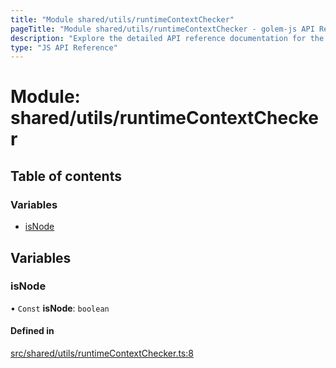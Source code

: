 ```yaml
---
title: "Module shared/utils/runtimeContextChecker"
pageTitle: "Module shared/utils/runtimeContextChecker - golem-js API Reference"
description: "Explore the detailed API reference documentation for the Module shared/utils/runtimeContextChecker within the golem-js SDK for the Golem Network."
type: "JS API Reference"
---
```

# Module: shared/utils/runtimeContextChecker

## Table of contents

### Variables

- [isNode](shared_utils_runtimeContextChecker#isnode)

## Variables

### isNode

• `Const` **isNode**: `boolean`

#### Defined in

[src/shared/utils/runtimeContextChecker.ts:8](https://github.com/golemfactory/golem-js/blob/570126bc/src/shared/utils/runtimeContextChecker.ts#L8)
